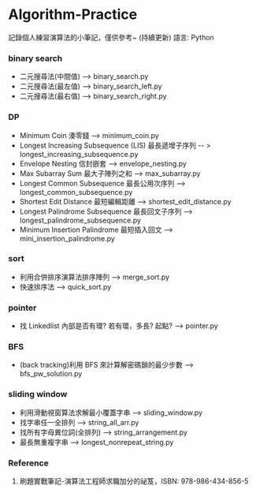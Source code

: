 # Algorithm-Practice

記錄個人練習演算法的小筆記，僅供參考~ (持續更新)
語言: Python

### binary search

- 二元搜尋法(中間值) --> binary_search.py
- 二元搜尋法(最左值) --> binary_search_left.py
- 二元搜尋法(最右值) --> binary_search_right.py

### DP

- Minimum Coin 湊零錢 --> minimum_coin.py
- Longest Increasing Subsequence (LIS) 最長遞增子序列 -- > longest_increasing_subsequence.py
- Envelope Nesting 信封嵌套 --> envelope_nesting.py
- Max Subarray Sum 最大子陣列之和 --> max_subarray.py
- Longest Common Subsequence 最長公用次序列 --> longest_common_subsequence.py
- Shortest Edit Distance 最短編輯距離 --> shortest_edit_distance.py
- Longest Palindrome Subsequence 最長回文子序列 --> longest_palindrome_subsequence.py
- Minimum Insertion Palindrome 最短插入回文 --> mini_insertion_palindrome.py

### sort

- 利用合併排序演算法排序陣列 --> merge_sort.py
- 快速排序法 --> quick_sort.py

### pointer

- 找 Linkedlist 內部是否有環? 若有環，多長? 起點? --> pointer.py

### BFS

- (back tracking)利用 BFS 來計算解密碼鎖的最少步數 --> bfs_pw_solution.py

### sliding window

- 利用滑動視窗算法求解最小覆蓋字串 --> sliding_window.py
- 找字串任一全排列 --> string_all_arr.py
- 找所有字母異位詞(全排列) --> string_arrangement.py
- 最長無重複字串 --> longest_nonrepeat_string.py

### Reference

1. 刷題實戰筆記-演算法工程師求職加分的祕笈，ISBN: 978-986-434-856-5

